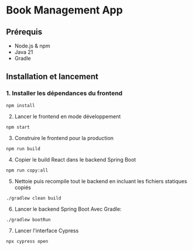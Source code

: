 # Book Management App

## Prérequis

- Node.js & npm
- Java 21
- Gradle

## Installation et lancement

### 1. Installer les dépendances du frontend

```
npm install
```
2. Lancer le frontend en mode développement
```
npm start
```
3. Construire le frontend pour la production
```
npm run build
```
4. Copier le build React dans le backend Spring Boot
```
npm run copy:all
```
5. Nettoie puis recompile tout le backend en incluant les fichiers statiques copiés
```
./gradlew clean build
```
6. Lancer le backend Spring Boot
   Avec Gradle:
```
./gradlew bootRun
```
7. Lancer l'interface Cypress
```
npx cypress open
```
